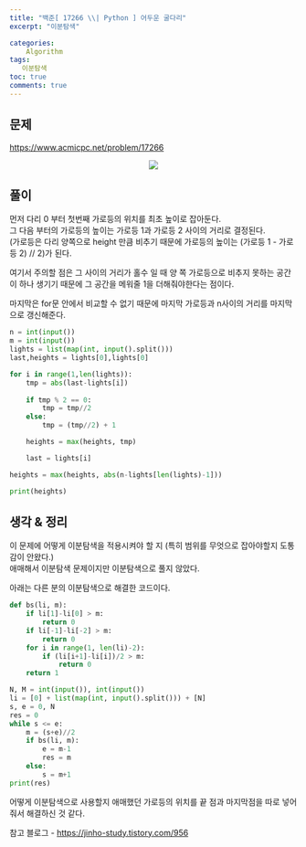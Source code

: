 ```yaml
---
title: "백준[ 17266 \\| Python ] 어두운 굴다리"
excerpt: "이분탐색"

categories:
    Algorithm
tags:
   이분탐색
toc: true
comments: true
---
```

## 문제  
<https://www.acmicpc.net/problem/17266>
<p align = "center"><img src = "../../assets/images/boj/17266.png"></p>

## 풀이

먼저 다리 0 부터 첫번째 가로등의 위치를 최초 높이로 잡아둔다.  
그 다음 부터의 가로등의 높이는 가로등 1과 가로등 2 사이의 거리로 결정된다.  
(가로등은 다리 양쪽으로 height 만큼 비추기 때문에 가로등의 높이는 (가로등 1 - 가로등 2) // 2)가 된다.  

여기서 주의할 점은 그 사이의 거리가 홀수 일 때 양 쪽 가로등으로 비추지 못하는 공간이 하나 생기기 때문에 그 공간을 메워줄 1을 더해줘야한다는 점이다.  

마지막은 for문 안에서 비교할 수 없기 때문에 마지막 가로등과 n사이의 거리를 마지막으로 갱신해준다.  

```python
n = int(input())
m = int(input())
lights = list(map(int, input().split()))
last,heights = lights[0],lights[0]

for i in range(1,len(lights)):
    tmp = abs(last-lights[i])
    
    if tmp % 2 == 0:
        tmp = tmp//2
    else:
        tmp = (tmp//2) + 1  

    heights = max(heights, tmp)

    last = lights[i]

heights = max(heights, abs(n-lights[len(lights)-1]))

print(heights)
```  

## 생각 & 정리  
이 문제에 어떻게 이분탐색을 적용시켜야 할 지 (특히 범위를 무엇으로 잡아야할지 도통 감이 안왔다.)  
애매해서 이분탐색 문제이지만 이분탐색으로 풀지 않았다.  

아래는 다른 분의 이분탐색으로 해결한 코드이다.
```python 
def bs(li, m):
    if li[1]-li[0] > m:
        return 0
    if li[-1]-li[-2] > m:
        return 0
    for i in range(1, len(li)-2):
        if (li[i+1]-li[i])/2 > m:
            return 0
    return 1

N, M = int(input()), int(input())
li = [0] + list(map(int, input().split())) + [N]
s, e = 0, N
res = 0
while s <= e:
    m = (s+e)//2
    if bs(li, m):
        e = m-1
        res = m
    else:
        s = m+1
print(res)
```
어떻게 이분탐색으로 사용할지 애매했던 가로등의 위치를 끝 점과 마지막점을 따로 넣어줘서 해결하신 것 같다.  

참고 블로그 - <https://jinho-study.tistory.com/956>
